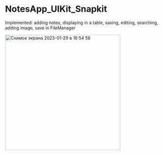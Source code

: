 # NotesApp_UIKit_Snapkit
Implemented: adding notes, displaying in a table, saving, editing, searching, adding image, save in FileManager



<img width="376" alt="Снимок экрана 2023-01-29 в 16 54 58" src="https://user-images.githubusercontent.com/104690280/215327566-b7be29cd-5019-42be-b5c3-9a2f3b233910.png">
